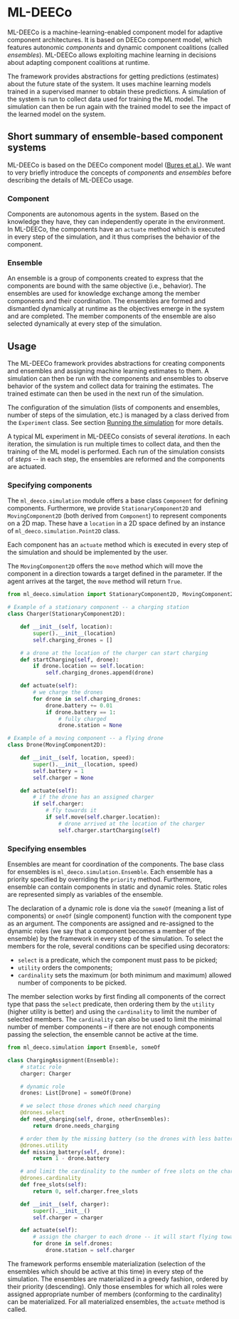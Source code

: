 # ML-DEECo

ML-DEECo is a machine-learning-enabled component model for adaptive component architectures. It is based on DEECo component model, which features autonomic *components* and dynamic component coalitions (called *ensembles*). ML-DEECo allows exploiting machine learning in decisions about adapting component coalitions at runtime.

The framework provides abstractions for getting predictions (estimates) about the future state of the system. It uses machine learning models trained in a supervised manner to obtain these predictions. A simulation of the system is run to collect data used for training the ML model. The simulation can then be run again with the trained model to see the impact of the learned model on the system.

## Short summary of ensemble-based component systems

ML-DEECo is based on the DEECo component model ([Bures et al.](https://dl.acm.org/doi/10.1145/2465449.2465462)). We want to very briefly introduce the concepts of *components* and *ensembles* before describing the details of ML-DEECo usage.

### Component

Components are autonomous agents in the system. Based on the knowledge they have, they can independently operate in the environment. In ML-DEECo, the components have an `actuate` method which is executed in every step of the simulation, and it thus comprises the behavior of the component.

### Ensemble

An ensemble is a group of components created to express that the components are bound with the same objective (i.e., behavior). The ensembles are used for knowledge exchange among the member components and their coordination. The ensembles are formed and dismantled dynamically at runtime as the objectives emerge in the system and are completed. The member components of the ensemble are also selected dynamically at every step of the simulation.

## Usage

The ML-DEECo framework provides abstractions for creating components and ensembles and assigning machine learning estimates to them. A simulation can then be run with the components and ensembles to observe behavior of the system and collect data for training the estimates. The trained estimate can then be used in the next run of the simulation.

The configuration of the simulation (lists of components and ensembles, number of steps of the simulation, etc.) is managed by a class derived from the `Experiment` class. See section [Running the simulation](#running-the-simulation) for more details.

A typical ML experiment in ML-DEECo consists of several *iterations*. In each iteration, the simulation is run multiple times to collect data, and then the training of the ML model is performed. Each run of the simulation consists of *steps* -- in each step, the ensembles are reformed and the components are actuated.

### Specifying components

The `ml_deeco.simulation` module offers a base class `Component` for defining components. Furthermore, we provide
 `StationaryComponent2D` and `MovingComponent2D` (both derived from `Component`) to represent components on a 2D map. These have a `location` in a 2D space defined by an instance of `ml_deeco.simulation.Point2D` class.

Each component has an `actuate` method which is executed in every step of the simulation and should be implemented by the user.

The `MovingComponent2D` offers the `move` method which will move the component in a direction towards a target defined in the parameter. If the agent arrives at the target, the `move` method will return `True`.

```py
from ml_deeco.simulation import StationaryComponent2D, MovingComponent2D

# Example of a stationary component -- a charging station
class Charger(StationaryComponent2D):

    def __init__(self, location):
        super().__init__(location)
        self.charging_drones = []

    # a drone at the location of the charger can start charging
    def startCharging(self, drone):
        if drone.location == self.location:
            self.charging_drones.append(drone)

    def actuate(self):
        # we charge the drones
        for drone in self.charging_drones:
            drone.battery += 0.01
            if drone.battery == 1:
                # fully charged
                drone.station = None

# Example of a moving component -- a flying drone
class Drone(MovingComponent2D):

    def __init__(self, location, speed):
        super().__init__(location, speed)
        self.battery = 1
        self.charger = None

    def actuate(self):
        # if the drone has an assigned charger
        if self.charger:
            # fly towards it
            if self.move(self.charger.location):
                # drone arrived at the location of the charger
                self.charger.startCharging(self)

```

### Specifying ensembles

Ensembles are meant for coordination of the components. The base class for ensembles is `ml_deeco.simulation.Ensemble`. Each ensemble has a priority specified by overriding the `priority` method. Furthermore, ensemble can contain components in static and dynamic roles. Static roles are represented simply as variables of the ensemble.

The declaration of a dynamic role is done via the `someOf` (meaning a list of components) or `oneOf` (single component) function with the component type as an argument. The components are assigned and re-assigned to the dynamic roles (we say that a component becomes a member of the ensemble) by the framework in every step of the simulation. To select the members for the role, several conditions can be specified using decorators:

* `select` is a predicate, which the component must pass to be picked;
* `utility` orders the components;
* `cardinality` sets the maximum (or both minimum and maximum) allowed number of components to be picked.

The member selection works by first finding all components of the correct type that pass the `select` predicate, then ordering them by the `utility` (higher utility is better) and using the `cardinality` to limit the number of selected members. The `cardinality` can also be used to limit the minimal number of member components &ndash; if there are not enough components passing the selection, the ensemble cannot be active at the time.

```py
from ml_deeco.simulation import Ensemble, someOf

class ChargingAssignment(Ensemble):
    # static role
    charger: Charger

    # dynamic role
    drones: List[Drone] = someOf(Drone)

    # we select those drones which need charging
    @drones.select
    def need_charging(self, drone, otherEnsembles):
        return drone.needs_charging

    # order them by the missing battery (so the drones with less battery are selected first)
    @drones.utility
    def missing_battery(self, drone):
        return 1 - drone.battery

    # and limit the cardinality to the number of free slots on the charger
    @drones.cardinality
    def free_slots(self):
        return 0, self.charger.free_slots

    def __init__(self, charger):
        super().__init__()
        self.charger = charger

    def actuate(self):
        # assign the charger to each drone -- it will start flying towards it to charge
        for drone in self.drones:
            drone.station = self.charger
```

The framework performs ensemble materialization (selection of the ensembles which should be active at this time) in every step of the simulation. The ensembles are materialized in a greedy fashion, ordered by their priority (descending). Only those ensembles for which all roles were assigned appropriate number of members (conforming to the cardinality) can be materialized. For all materialized ensembles, the `actuate` method is called.
